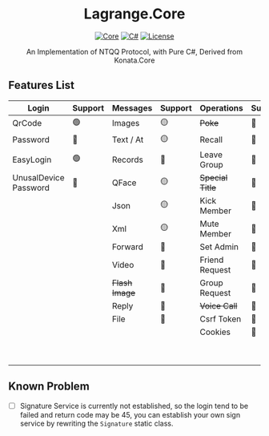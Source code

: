 <div align="center">

# Lagrange.Core

[![Core](https://img.shields.io/badge/Lagrange-Core-blue)](#)
[![C#](https://img.shields.io/badge/.NET-%207-blue)](#)
[![License](https://img.shields.io/static/v1?label=LICENSE&message=MIT&color=lightrey)](#)

An Implementation of NTQQ Protocol, with Pure C#, Derived from Konata.Core

</div>

## Features List
| Login                     | Support | Messages         | Support    | Operations          | Support   | Events                 | Support |
|---------------------------|---------|:-----------------|:-----------|:--------------------|:----------|:-----------------------|:--------|
| QrCode                    | 🟢      | Images           | 🟡         | ~~Poke~~            | 🔴        | Captcha                | 🔴      |
| Password                  | 🔴      | Text / At        | 🟡         | Recall              | 🔴        | BotOnline              | 🟢      |
| EasyLogin                 | 🟢      | Records          | 🔴         | Leave Group         | 🔴        | BotOffline             | 🟢      |
| UnusalDevice<br/>Password | 🔴      | QFace            | 🟡         | ~~Special Title~~   | 🔴        | Message                | 🔴      |
|                           |         | Json             | 🟡         | Kick Member         | 🔴        | ~~Poke~~               | 🔴      |
|                           |         | Xml              | 🟡         | Mute Member         | 🔴        | MessageRecall          | 🔴      |
|                           |         | Forward          | 🔴         | Set Admin           | 🔴        | GroupMemberDecrease    | 🔴      |
|                           |         | Video            | 🔴         | Friend Request      | 🔴        | GroupMemberIncrease    | 🔴      |
|                           |         | ~~Flash Image~~  | 🔴         | Group Request       | 🔴        | GroupPromoteAdmin      | 🔴      |
|                           |         | Reply            | 🔴         | ~~Voice Call~~      | 🔴        | GroupInvite            | 🔴      |
|                           |         | File             | 🔴         | Csrf Token          | 🔴        | GroupRequestJoin       | 🔴      |
|                           |         |                  |            | Cookies             | 🔴        | FriendRequest          | 🔴      |
|                           |         |                  |            |                     |           | ~~FriendTyping~~       | 🔴      |
|                           |         |                  |            |                     |           | ~~FriendVoiceCall~~    | 🔴      |

## Known Problem
- [ ] Signature Service is currently not established, so the login tend to be failed and return code may be 45, you can establish your own sign service by rewriting the `Signature` static class.